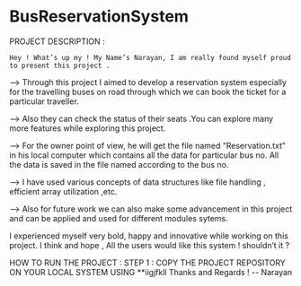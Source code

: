 # BusReservationSystem

PROJECT DESCRIPTION :

    Hey ! What’s up my ! My Name’s Narayan, I am really found myself proud to present this project .

  -->   Through this project I aimed to develop a reservation system  especially for the travelling buses on road through which we can book the  ticket for a particular traveller.
  
  -->   Also they can check the status of their seats .You can explore many more features while exploring this project.

  -->   For the owner point of view, he will get the file named  “Reservation.txt” in his local computer which contains all the data for  particular bus no. All the data is saved         in the file named according to the bus no.

  -->   I have used various concepts of data structures like file handling , efficient  array utilization ,etc. 


  -->   Also for future work we can also make some advancement in this project and can be applied and used for different modules sytems.


I experienced myself very bold, happy and innovative while working on this project.
I think and hope , All the users would like this system ! shouldn’t it ?


HOW TO RUN THE  PROJECT :
    STEP 1 : COPY THE PROJECT REPOSITORY ON YOUR LOCAL SYSTEM USING **iigjfkll
Thanks and Regards !
-- Narayan 
